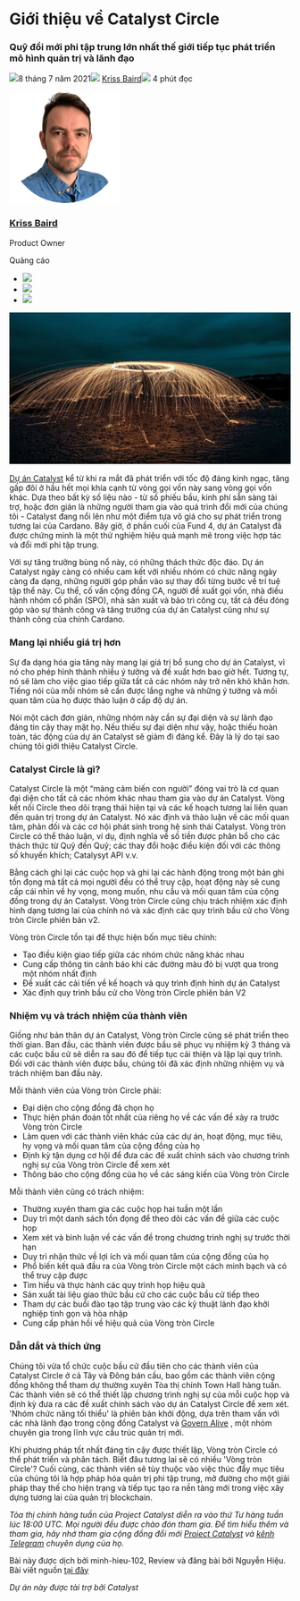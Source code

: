 # Giới thiệu về Catalyst Circle

### **Quỹ đổi mới phi tập trung lớn nhất thế giới tiếp tục phát triển mô hình quản trị và lãnh đạo**

![](img/2021-07-08-introducing-the-catalyst-circle.002.png)8 tháng 7 năm 2021![](img/2021-07-08-introducing-the-catalyst-circle.002.png) [Kriss Baird](tmp//en/blog/authors/kriss-braid/page-1/)![](img/2021-07-08-introducing-the-catalyst-circle.003.png) 4 phút đọc

![Kriss Baird](img/2021-07-08-introducing-the-catalyst-circle.004.png)[](tmp//en/blog/authors/kriss-braid/page-1/)

### [**Kriss Baird**](tmp//en/blog/authors/kriss-braid/page-1/)

Product Owner

Quảng cáo

- ![](img/2021-07-08-introducing-the-catalyst-circle.005.png)[](mailto:kriss.baird@iohk.io "E-mail")
- ![](img/2021-07-08-introducing-the-catalyst-circle.006.png)[](tmp/linkedin.com/in/krissbaird "LinkedIn")
- ![](img/2021-07-08-introducing-the-catalyst-circle.007.png)[](https://twitter.com/krissbaird "Twitter")

![Giới thiệu Catalyst Circle ](img/2021-07-08-introducing-the-catalyst-circle.008.jpeg)

[Dự án Catalyst](https://iohk.io/en/blog/posts/2020/09/16/project-catalyst-introducing-our-first-public-fund-for-cardano-community-innovation/) kể từ khi ra mắt đã phát triển với tốc độ đáng kinh ngạc, tăng gấp đôi ở hầu hết mọi khía cạnh từ vòng gọi vốn này sang vòng gọi vốn khác. Dựa theo bất kỳ số liệu nào - từ số phiếu bầu, kinh phí sẵn sàng tài trợ, hoặc đơn giản là những người tham gia vào quá trình đổi mới của chúng tôi - Catalyst đang nổi lên như một điểm tựa vô giá cho sự phát triển trong tương lai của Cardano. Bây giờ, ở phần cuối của Fund 4, dự án Catalyst đã được chứng minh là một thử nghiệm hiệu quả mạnh mẽ trong việc hợp tác và đổi mới phi tập trung.

Với sự tăng trưởng bùng nổ này, có những thách thức độc đáo. Dự án Catalyst ngày càng có nhiều cam kết với nhiều nhóm có chức năng ngày càng đa dạng, những người góp phần vào sự thay đổi từng bước về trí tuệ tập thể này. Cụ thể, cố vấn cộng đồng CA, người đề xuất gọi vốn, nhà điều hành nhóm cổ phần (SPO), nhà sản xuất và bảo trì công cụ, tất cả đều đóng góp vào sự thành công và tăng trưởng của dự án Catalyst cũng như sự thành công của chính Cardano.

### **Mang lại nhiều giá trị hơn**

Sự đa dạng hóa gia tăng này mang lại giá trị bổ sung cho dự án Catalyst, vì nó cho phép hình thành nhiều ý tưởng và đề xuất hơn bao giờ hết. Tương tự, nó sẽ làm cho việc giao tiếp giữa tất cả các nhóm này trở nên khó khăn hơn. Tiếng nói của mỗi nhóm sẽ cần  được lắng nghe và những ý tưởng và mối quan tâm của họ được thảo luận ở cấp độ dự án.

Nói một cách đơn giản, những nhóm này cần sự đại diện và sự lãnh đạo đáng tin cậy thay mặt họ. Nếu thiếu sự đại diện như vậy, hoặc thiếu hoàn toàn, tác động của dự án Catalyst sẽ giảm đi đáng kể. Đây là lý do tại sao chúng tôi giới thiệu Catalyst Circle.

### **Catalyst Circle là gì?**

Catalyst Circle là một “mảng cảm biến con người” đóng vai trò là cơ quan đại diện cho tất cả các nhóm khác nhau tham gia vào dự án Catalyst. Vòng kết nối Circle theo dõi trạng thái hiện tại và các kế hoạch tương lai liên quan đến quản trị trong dự án Catalyst. Nó xác định và thảo luận về các mối quan tâm, phản đối và các cơ hội phát sinh trong hệ sinh thái Catalyst. Vòng tròn Circle có thể thảo luận, ví dụ, định nghĩa về số tiền được phân bổ cho các thách thức từ Quỹ đến Quỹ; các thay đổi hoặc điều kiện đối với các thông số khuyến khích; Catalysyt API  v.v.

Bằng cách ghi lại các cuộc họp và ghi lại các hành động trong một bản ghi tồn đọng mà tất cả mọi người đều có thể truy cập, hoạt động này sẽ cung cấp cái nhìn về hy vọng, mong muốn, nhu cầu và mối quan tâm của cộng đồng trong dự án Catalyst. Vòng tròn Circle cũng chịu trách nhiệm xác định hình dạng tương lai của chính nó và xác định các quy trình bầu cử cho Vòng tròn Circle phiên bản v2.

Vòng tròn Circle tồn tại để thực hiện bốn mục tiêu chính:

- Tạo điều kiện giao tiếp giữa các nhóm chức năng khác nhau
- Cung cấp thông tin cảnh báo khi các đường màu đỏ bị vượt qua trong một nhóm nhất định
- Đề xuất các cải tiến về kế hoạch và quy trình định hình dự án Catalyst
- Xác định quy trình bầu cử cho Vòng tròn Circle phiên bản V2

### **Nhiệm vụ và trách nhiệm của thành viên**

Giống như bản thân dự án Catalyst, Vòng tròn Circle cũng sẽ phát triển theo thời gian. Ban đầu, các thành viên được bầu sẽ phục vụ nhiệm kỳ 3 tháng và các cuộc bầu cử sẽ diễn ra sau đó để tiếp tục cải thiện và lặp lại quy trình. Đối với các thành viên được bầu, chúng tôi đã xác định những nhiệm vụ và trách nhiệm ban đầu này.

Mỗi thành viên của Vòng tròn Circle phải:

- Đại diện cho cộng đồng đã chọn họ
- Thực hiện phán đoán tốt nhất của riêng họ về các vấn đề xảy ra trước Vòng tròn Circle
- Làm quen với các thành viên khác của các dự án, hoạt động, mục tiêu, hy vọng và mối quan tâm của cộng đồng của họ
- Định kỳ tận dụng cơ hội để đưa các đề xuất chính sách vào chương trình nghị sự của Vòng tròn Circle để xem xét
- Thông báo cho cộng đồng của họ về các sáng kiến của Vòng tròn Circle

Mỗi thành viên cũng có trách nhiệm:

- Thường xuyên tham gia các cuộc họp hai tuần một lần
- Duy trì một danh sách tồn đọng để theo dõi các vấn đề giữa các cuộc họp
- Xem xét và bình luận về các vấn đề trong chương trình nghị sự trước thời hạn
- Duy trì nhận thức về lợi ích và mối quan tâm của cộng đồng của họ
- Phổ biến kết quả đầu ra của Vòng  tròn Circle một cách minh bạch và có thể truy cập được
- Tìm hiểu và thực hành các quy trình họp hiệu quả
- Sản xuất tài liệu giao thức bầu cử cho các cuộc bầu cử tiếp theo
- Tham dự các buổi đào tạo tập trung vào các kỹ thuật lãnh đạo khởi nghiệp tinh gọn và hòa nhập
- Cung cấp phản hồi về hiệu quả của Vòng tròn Circle

### **Dẫn dắt và thích ứng**

Chúng tôi vừa tổ chức cuộc bầu cử đầu tiên cho các thành viên của Catalyst Circle ở cả Tây và Đông bán cầu, bao gồm các thành viên cộng đồng không thể tham dự thường xuyên Tòa thị chính Town Hall hàng tuần. Các thành viên sẽ có thể thiết lập chương trình nghị sự của mỗi cuộc họp và định kỳ đưa ra các đề xuất chính sách vào dự án Catalyst Circle để xem xét. 'Nhóm chức năng tối thiểu' là phiên bản khởi động, dựa trên tham vấn với các nhà lãnh đạo trong cộng đồng Catalyst và [Govern Alive](https://www.governancealive.com/) , một nhóm chuyên gia trong lĩnh vực cấu trúc quản trị mới.

Khi phương pháp tốt nhất đáng tin cậy được thiết lập, Vòng tròn Circle có thể phát triển và phân tách. Biết đâu tương lai sẽ  có nhiều 'Vòng tròn Circle'? Cuối cùng, các thành viên sẽ tùy thuộc vào việc thúc đẩy mục tiêu của chúng tôi là hợp pháp hóa quản trị phi tập trung, mở đường cho một giải pháp thay thế cho hiện trạng và tiếp tục tạo ra nền tảng mới trong việc xây dựng tương lai của quản trị blockchain.

*Tòa thị chính hàng tuần của Project Catalyst diễn ra vào thứ Tư hàng tuần lúc 18:00 UTC. Mọi người đều được chào đón tham gia. Để tìm hiểu thêm và tham gia, hãy nhớ tham gia cộng đồng đổi mới [Project Catalyst](https://cardano.ideascale.com/) và [kênh Telegram](https://t.me/ProjectCatalystChat) chuyên dụng của họ.*

Bài này được dịch bởi minh-hieu-102, Review và đăng bài bởi Nguyễn Hiệu.
Bài viết nguồn [tại đây](https://iohk.io/en/blog/posts/2021/07/08/introducing-the-catalyst-circle)

*Dự án này được tài trợ bởi Catalyst*
